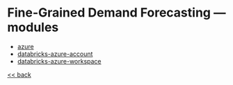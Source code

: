 # Fine-Grained Demand Forecasting — modules

- [azure](./azure)
- [databricks-azure-account](./databricks-azure-account)
- [databricks-azure-workspace](./databricks-azure-workspace)

[<< back](..)
